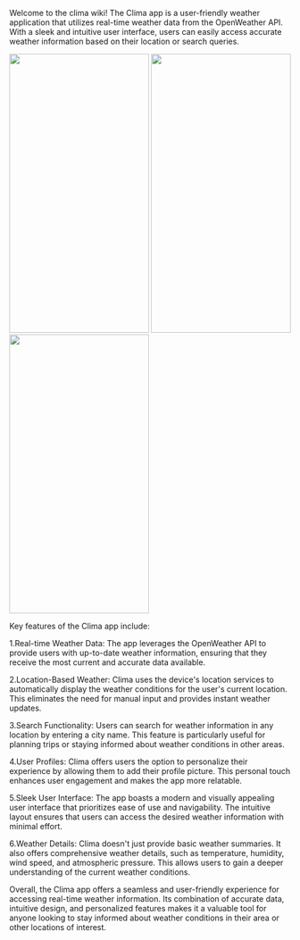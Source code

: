 Welcome to the clima wiki!
The Clima app is a user-friendly weather application that utilizes real-time weather data from the OpenWeather API. With a sleek and intuitive user interface, users can easily access accurate weather information based on their location or search queries. 

<img src="https://github.com/mitul-patel67/clima/assets/128608225/9e89b305-6531-46d0-aae0-2401d37f55b0" width="250" height="500">
<img src="https://github.com/mitul-patel67/clima/assets/128608225/bebc78a1-defe-4e8f-aa5e-7fd2e05be19d" width="250" height="500">
<img src="https://github.com/mitul-patel67/clima/assets/128608225/57fbb67d-21d6-4561-8618-f7574679a4f7" width="250" height="500">


Key features of the Clima app include:

1.Real-time Weather Data: The app leverages the OpenWeather API to provide users with up-to-date weather information, ensuring that they receive the most current and accurate data available.

2.Location-Based Weather: Clima uses the device's location services to automatically display the weather conditions for the user's current location. This eliminates the need for manual input and provides instant weather updates.

3.Search Functionality: Users can search for weather information in any location by entering a city name. This feature is particularly useful for planning trips or staying informed about weather conditions in other areas.

4.User Profiles: Clima offers users the option to personalize their experience by allowing them to add their profile picture. This personal touch enhances user engagement and makes the app more relatable.

5.Sleek User Interface: The app boasts a modern and visually appealing user interface that prioritizes ease of use and navigability. The intuitive layout ensures that users can access the desired weather information with minimal effort.

6.Weather Details: Clima doesn't just provide basic weather summaries. It also offers comprehensive weather details, such as temperature, humidity, wind speed, and atmospheric pressure. This allows users to gain a deeper understanding of the current weather conditions.

Overall, the Clima app offers a seamless and user-friendly experience for accessing real-time weather information. Its combination of accurate data, intuitive design, and personalized features makes it a valuable tool for anyone looking to stay informed about weather conditions in their area or other locations of interest.


